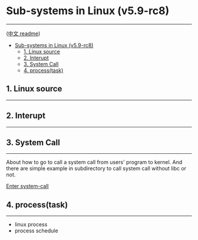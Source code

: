 # Sub-systems in Linux (v5.9-rc8)

-------------------

([中文 readme](./README_ch.md))

- [Sub-systems in Linux (v5.9-rc8)](#sub-systems-in-linux-v59-rc8)
  - [1. Linux source](#1-linux-source)
  - [2. Interupt](#2-interupt)
  - [3. System Call](#3-system-call)
  - [4. process(task)](#4-processtask)

## 1. Linux source

-------------------

## 2. Interupt

-------------------

## 3. System Call

-------------------

About how to go to call a system call from users' program to kernel. And there are simple example in subdirectory to call system call without libc or not.

[Enter system-call](./syscall/README.md)

## 4. process(task)

-------------------

- linux process
- process schedule
